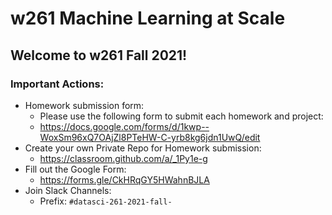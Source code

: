 # w261 Machine Learning at Scale

## Welcome to w261 Fall 2021!

### Important Actions:
- Homework submission form:
  - Please use the following form to submit each homework and project: 
  - https://docs.google.com/forms/d/1kwp--WoxSm96xQ7OAjZl8PTeHW-C-yrb8kg6jdn1UwQ/edit
- Create your own Private Repo for Homework submission:
  - https://classroom.github.com/a/_1Py1e-g
- Fill out the Google Form:
  - https://forms.gle/CkHRqGY5HWahnBJLA
- Join Slack Channels:
  - Prefix: `#datasci-261-2021-fall-`

